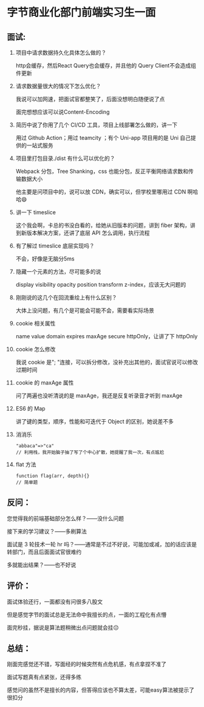 # 字节商业化部门前端实习生一面

## 面试:

1. 项目中请求数据持久化具体怎么做的？

   http会缓存，然后React Query也会缓存，并且他的 Query Client不会造成组件更新

2. 请求数据量很大的情况下怎么优化？

   我说可以加网速，把面试官都整笑了，后面没想明白随便说了点

   面完想想应该可以说Content-Encoding

3. 简历中说了你用了几个 CI/CD 工具，项目上线部署怎么做的，讲一下

   用过 Github Action；用过 teamcity ；有个 Uni-app 项目用的是 Uni 自己提供的一站式服务

4. 项目里打包目录./dist 有什么可以优化的？

   Webpack 分包，Tree Shanking，css 也能分包，反正平衡网络请求数和传输数据大小

   他主要是问项目中的，说可以放 CDN，确实可以，但学校里哪用过 CDN 啊哈哈😄

5. 讲一下 timeslice

   这个我会啊，卡总的书没白看的，给她从旧版本的问题，讲到 fiber 架构，讲到新版本解决方案，还讲了底层 API 怎么调用，执行流程

6. 有了解过 timeslice 底层实现吗？

   不会，好像是无脑分5ms

7. 隐藏一个元素的方法，尽可能多的说

   display visibility opacity position transform z-index，应该无大问题的

8. 刚刚说的这几个在回流重绘上有什么区别？

   大体上没问题，有几个是可能会可能不会，需要看实际场景

9. cookie 相关属性

   name value domain expires maxAge secure httpOnly，让讲了下 httpOnly

10. cookie 怎么修改

    我说 cookie 是"; "连接，可以拆分修改，没补充出其他的，面试官说可以修改过期时间

11. cookie 的 maxAge 属性

    问了两遍也没听清说的是 maxAge，我还是反复听录音才听到 maxAge

12. ES6 的 Map

    讲了键的类型，顺序，性能和可迭代于 Object 的区别，她说差不多

13. 消消乐

    ```
    "abbaca"=>"ca"
    // 利用栈，我开始脑子抽了写了个中心扩散，她提醒了我一次，有点尴尬
    ```

14. flat 方法

    ```
    function flag(arr, depth){}
    // 简单题
    ```

## 反问：

您觉得我的前端基础部分怎么样？——没什么问题

接下来的学习建议？——多刷算法

面试是 3 轮技术一轮 hr 吗？——通常是不过不好说，可能加或减，加的话应该是转部门，而且后面面试官很难约

多就能出结果？——也不好说

## 评价：

面试体验还行，一面都没有问很多八股文

但是感觉字节的面试总是无法命中我擅长的点，一面的工程化有点懵

面完秒挂，据说是算法题稍微出点问题就会挂😔

## 总结：

刚面完感觉还不错，写面经的时候突然有点危机感，有点拿捏不准了

面试写题真有点紧张，还得多练

感觉问的虽然不是擅长的内容，但答得应该也不算太差，可能easy算法被提示了很扣分
